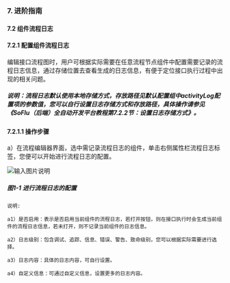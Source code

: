 ### 7. 进阶指南

#### 7.2 组件流程日志

#### 7.2.1 配置组件流程日志

编辑接口流程图时，用户可根据实际需要在任意流程节点组件中配置需要记录的流程日志信息，通过存储位置去查看生成的日志信息，有便于定位接口执行过程中出现的相关问题。

##### 说明：流程日志默认使用本地存储方式，存放路径见默认配置组中activityLog配置项的参数值，您可以自行设置日志存储方式和存放路径，具体操作请参见《SoFlu（后端）全自动开发平台教程第7.2.2节：设置日志存储方式》。

#### 7.2.1.1 操作步骤

a）在流程编辑器界面，选中需记录流程日志的组件，单击右侧属性栏流程日志标签，您便可以开始进行流程日志的配置。

![输入图片说明](../../../../images/SoFlu%EF%BC%88%E5%90%8E%E7%AB%AF%EF%BC%89%E5%BC%80%E5%8F%91%E5%B9%B3%E5%8F%B0/1.%20%E6%9C%80%E6%96%B0%E7%89%88%E6%9C%AC%20-%20%E6%9B%B4%E6%96%B0%E6%97%A5%E6%9C%9F%20-%202022.10.08/7.%20%E8%BF%9B%E9%98%B6%E6%8C%87%E5%8D%97/2.%20%E7%BB%84%E4%BB%B6%E6%B5%81%E7%A8%8B%E6%97%A5%E5%BF%97/image.png)

##### 图1-1 进行流程日志的配置

```
说明:

a1）是否启用：表示是否启用当前组件的流程日志，若打开按钮，则在接口执行时会生成当前组件的流程日志信息，若未打开，则不记录当前组件的日志信息。

a2）日志级别：包含调试、追踪、信息、错误、警告、致命级别，您可以根据实际需要进行选择。

a3）日志内容：具体的日志内容，可自行设置。

a4）自定义信息：可通过自定义信息，设置更多的日志内容。
```
